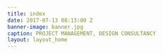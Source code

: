 ```yaml
---
title: index
date: 2017-07-13 08:13:00 Z
banner-image: banner.jpg
caption: PROJECT MANAGEMENT, DESIGN CONSULTANCY
layout: layout_home
---
```


